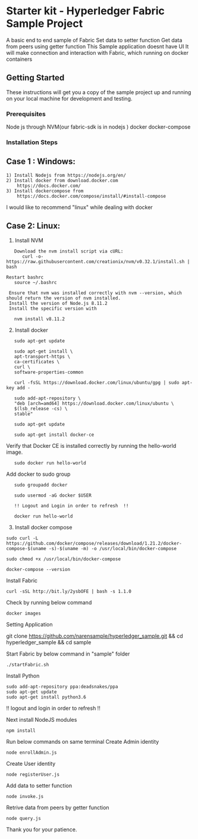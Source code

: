 # Starter kit - Hyperledger Fabric Sample Project
 A basic end to end sample of Fabric 
 Set data to setter function
 Get data from peers using getter function
 This Sample application doesnt have UI
 It will make connection and interaction with Fabric, which running on docker containers 

## Getting Started
These instructions will get you a copy of the sample project up and running on your local machine for development and testing.
### Prerequisites
Node js through NVM(our fabric-sdk is in nodejs )
docker
docker-compose
### Installation Steps
## Case 1 : Windows:
 ```
 1) Install Nodejs from https://nodejs.org/en/
 2) Install docker from download.docker.com
     https://docs.docker.com/
 3) Install dockercompose from 
     https://docs.docker.com/compose/install/#install-compose
 
 ```
 I would like to recommend  "linux" while dealing with docker

 ## Case 2: Linux:
 1) Install NVM
  ```
     Download the nvm install script via cURL:
        curl -o- https://raw.githubusercontent.com/creationix/nvm/v0.32.1/install.sh | bash
  ``` 
     
  ```  
  Restart bashrc
     source ~/.bashrc
  ```
     Ensure that nvm was installed correctly with nvm --version, which should return the version of nvm installed.
     Install the version of Node.js 8.11.2
     Install the specific version with 
  ```
     nvm install v8.11.2
  ```
2) Install docker
 ```
    sudo apt-get update
 ``` 
 ```
    sudo apt-get install \
    apt-transport-https \
    ca-certificates \
    curl \
    software-properties-common
 ```
 ```
    curl -fsSL https://download.docker.com/linux/ubuntu/gpg | sudo apt-key add -
 ```
 ```
    sudo add-apt-repository \
    "deb [arch=amd64] https://download.docker.com/linux/ubuntu \
    $(lsb_release -cs) \
    stable"
 ```
 ```
    sudo apt-get update
 ```
 ```
    sudo apt-get install docker-ce  
 ```
Verify that Docker CE is installed correctly by running the hello-world image.
 ``` 
    sudo docker run hello-world
 ```
 Add docker to sudo group
 ```
    sudo groupadd docker

    sudo usermod -aG docker $USER
    
    !! Logout and Login in order to refresh  !!

    docker run hello-world
 ```
 
3) Install docker compose

```
sudo curl -L https://github.com/docker/compose/releases/download/1.21.2/docker-compose-$(uname -s)-$(uname -m) -o /usr/local/bin/docker-compose
```
```
sudo chmod +x /usr/local/bin/docker-compose
```
```
docker-compose --version
```
Install Fabric 
```
curl -sSL http://bit.ly/2ysbOFE | bash -s 1.1.0
```

Check by running below command
```
docker images 
```
Setting Application

git clone https://github.com/narensample/hyperledger_sample.git && cd hyperledger_sample && cd sample 

Start Fabric by below command in "sample" folder 

```
./startFabric.sh
```

Install Python 
```
sudo add-apt-repository ppa:deadsnakes/ppa
sudo apt-get update
sudo apt-get install python3.6
```
!! logout and login in order to refresh !!

 Next install NodeJS modules 
 ```
npm install
 ```
Run below commands on same terminal
Create Admin identity
  ```
  node enrollAdmin.js
  ```
Create User identity
  ```
  node registerUser.js
  ```
  Add data to setter function
   ```
  node invoke.js
  ```
  Retrive data from peers by getter function
   ```
  node query.js
  ```

Thank you for your patience.
